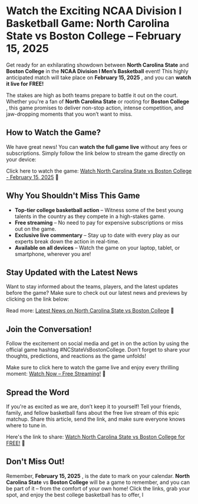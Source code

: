 # Watch the Exciting NCAA Division I Basketball Game: North Carolina State vs Boston College – February 15, 2025

Get ready for an exhilarating showdown between **North Carolina State** and **Boston College** in the **NCAA Division I Men’s Basketball** event! This highly anticipated match will take place on **February 15, 2025** , and you can **watch it live for FREE!**

The stakes are high as both teams prepare to battle it out on the court. Whether you're a fan of **North Carolina State** or rooting for **Boston College** , this game promises to deliver non-stop action, intense competition, and jaw-dropping moments that you won’t want to miss.

## How to Watch the Game?

We have great news! You can **watch the full game live** without any fees or subscriptions. Simply follow the link below to stream the game directly on your device:

Click here to watch the game: [Watch North Carolina State vs Boston College - February 15, 2025](https://tinyurl.com/livestreamfreeo?st=North+Carolina+State+vs+Boston+College&si=ghc) 🚀

## Why You Shouldn't Miss This Game

- **Top-tier college basketball action** – Witness some of the best young talents in the country as they compete in a high-stakes game.
- **Free streaming** – No need to pay for expensive subscriptions or miss out on the game.
- **Exclusive live commentary** – Stay up to date with every play as our experts break down the action in real-time.
- **Available on all devices** – Watch the game on your laptop, tablet, or smartphone, wherever you are!

## Stay Updated with the Latest News

Want to stay informed about the teams, players, and the latest updates before the game? Make sure to check out our latest news and previews by clicking on the link below:

Read more: [Latest News on North Carolina State vs Boston College](https://tinyurl.com/livestreamfreeo?st=North+Carolina+State+vs+Boston+College&si=ghc) 📰

## Join the Conversation!

Follow the excitement on social media and get in on the action by using the official game hashtag #NCStateVsBostonCollege. Don’t forget to share your thoughts, predictions, and reactions as the game unfolds!

Make sure to click here to watch the game live and enjoy every thrilling moment: [Watch Now – Free Streaming!](https://tinyurl.com/livestreamfreeo?st=North+Carolina+State+vs+Boston+College&si=ghc) 🎥

## Spread the Word

If you're as excited as we are, don’t keep it to yourself! Tell your friends, family, and fellow basketball fans about the free live stream of this epic matchup. Share this article, send the link, and make sure everyone knows where to tune in.

Here's the link to share: [Watch North Carolina State vs Boston College for FREE!](https://tinyurl.com/livestreamfreeo?st=North+Carolina+State+vs+Boston+College&si=ghc) 🔗

## Don't Miss Out!

Remember, **February 15, 2025** , is the date to mark on your calendar. **North Carolina State** vs **Boston College** will be a game to remember, and you can be part of it – from the comfort of your own home! Click the links, grab your spot, and enjoy the best college basketball has to offer, l
